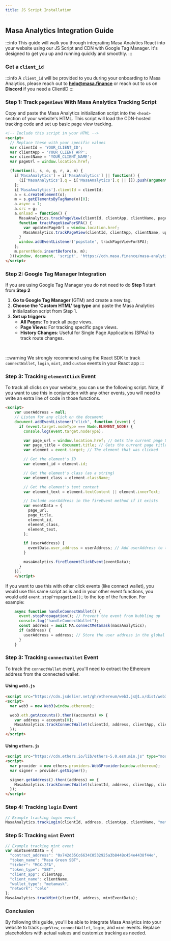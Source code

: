 ```yaml
---
title: JS Script Installation
---
```


## Masa Analytics Integration Guide

:::info
This guide will walk you through integrating Masa Analytics React into your website using our JS Script and CDN with Google Tag Manager. It's designed to get you up and running quickly and smoothly.
:::

### Get a `client_id`

:::info
A `client_id` will be provided to you during your onboarding to Masa Analytics, please reach out to **help@masa.finance** or reach out to us on **Discord** if you need a ClientID
:::

### Step 1: Track `pageViews` With Masa Analytics Tracking Script 

Copy and paste the Masa Analytics initialization script into the `<head>` section of your website's HTML. This script will load the CDN-hosted tracking code and set up basic page view tracking.

```html
<!-- Include this script in your HTML -->
<script>
  // Replace these with your specific values
  var clientId = 'YOUR_CLIENT_ID';
  var clientApp = 'YOUR_CLIENT_APP';
  var clientName = 'YOUR_CLIENT_NAME';
  var pageUrl = window.location.href;

  (function(i, s, o, g, r, a, m) {
    i['MasaAnalytics'] = i['MasaAnalytics'] || function() {
      (i['MasaAnalytics'].q = i['MasaAnalytics'].q || []).push(arguments)
    };
    i['MasaAnalytics'].clientId = clientId;
    a = s.createElement(o);
    m = s.getElementsByTagName(o)[0];
    a.async = 1;
    a.src = g;
    a.onload = function() {
      MasaAnalytics.trackPageView(clientId, clientApp, clientName, pageUrl);
      function trackPageViewForSPA() {
        var updatedPageUrl = window.location.href;
        MasaAnalytics.trackPageView(clientId, clientApp, clientName, updatedPageUrl);
      }
      window.addEventListener('popstate', trackPageViewForSPA);
    };
    m.parentNode.insertBefore(a, m);
  })(window, document, 'script', 'https://cdn.masa.finance/masa-analytics.js');
</script>
```

### Step 2: Google Tag Manager Integration

If you are using Google Tag Manager you do not need to do **Step 1** start from **Step 2**

1. **Go to Google Tag Manager** (GTM) and create a new tag.
2. **Choose the 'Custom HTML' tag type** and paste the Masa Analytics initialization script from Step 1.
3. **Set up triggers**:
   - **All Pages**: To track all page views.
   - **Page Views**: For tracking specific page views.
   - **History Changes**: Useful for Single Page Applications (SPAs) to track route changes.

<br/>

:::warning
We strongly recommend using the React SDK to track `connectWallet`, `login`, `mint`, and `custom` events in your React app
:::

### Step 3: Tracking `elementClick` Event

To track all clicks on your website, you can use the following script. Note, if you want to use this in conjunction with any other events, you will need to write an extra line of code in those functions.

```html
<script>
    var userAddress = null;
    // Listen for any click on the document
    document.addEventListener("click", function (event) {
      if (event.target.nodeType === Node.ELEMENT_NODE) {
        console.log(event.target.nodeType);

        var page_url = window.location.href; // Gets the current page URL
        var page_title = document.title; // Gets the current page title
        var element = event.target; // The element that was clicked

        // Get the element's ID
        var element_id = element.id;

        // Get the element's class (as a string)
        var element_class = element.className;

        // Get the element's text content
        var element_text = element.textContent || element.innerText;

        // Include userAddress in the fireEvent method if it exists
        var eventData = {
          page_url,
          page_title,
          element_id,
          element_class,
          element_text,
        };

        if (userAddress) {
          eventData.user_address = userAddress; // Add userAddress to the event data if it exists
        }

        masaAnalytics.fireElementClickEvent(eventData);
      }
    });
    </script>
```

If you want to use this with other click events (like connect wallet), you would use this same script as is and in your other event functions, you would add `event.stopPropagation();` to the top of the function. For example:

```javascript
    async function handleConnectWallet() {
      event.stopPropagation(); // Prevent the event from bubbling up
      console.log("handleConnectWallet");
      const address = await MA.connectMetamask(masaAnalytics);
      if (address) {
        userAddress = address; // Store the user address in the global variable
      }
    }
```

### Step 3: Tracking `connectWallet` Event

To track the `connectWallet` event, you'll need to extract the Ethereum address from the connected wallet.

#### Using `web3.js`

```html
<script src="https://cdn.jsdelivr.net/gh/ethereum/web3.js@1.x/dist/web3.min.js"></script>
<script>
  var web3 = new Web3(window.ethereum);

  web3.eth.getAccounts().then((accounts) => {
    var address = accounts[0];
    MasaAnalytics.trackConnectWallet(clientId, address, clientApp, clientName, "metamask");
  });
</script>
```

#### Using `ethers.js`

```html
<script src="https://cdn.ethers.io/lib/ethers-5.0.esm.min.js" type="module"></script>
<script>
  var provider = new ethers.providers.Web3Provider(window.ethereum);
  var signer = provider.getSigner();

  signer.getAddress().then((address) => {
    MasaAnalytics.trackConnectWallet(clientId, address, clientApp, clientName, "metamask");
  });
</script>
```

### Step 4: Tracking `login` Event

```javascript
// Example tracking login event
MasaAnalytics.trackLogin(clientId, address, clientApp, clientName, "metamask", "celo");
```

### Step 5: Tracking `mint` Event

```javascript
// Example tracking mint event
var mintEventData = {
  "contract_address": "0x742d35Cc6634C0532925a3b844Bc454e4438f44e",
  "token_name": "Masa Green SBT",
  "ticker": "MGX-2FA",
  "token_type": "SBT",
  "client_app": clientApp,
  "client_name": clientName,
  "wallet_type": "metamask",
  "network": "celo"
};
MasaAnalytics.trackMint(clientId, address, mintEventData);
```

### Conclusion

By following this guide, you'll be able to integrate Masa Analytics into your website to track `pageView`, `connectWallet`, `login`, and `mint` events. Replace placeholders with actual values and customize tracking as needed.
```